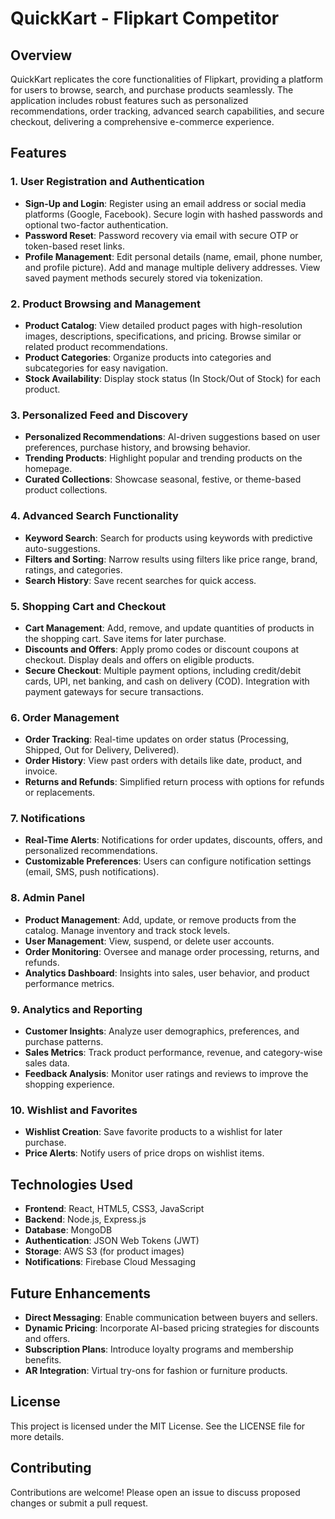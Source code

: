 # QuickKart - Flipkart Competitor

## Overview
QuickKart replicates the core functionalities of Flipkart, providing a platform for users to browse, search, and purchase products seamlessly. The application includes robust features such as personalized recommendations, order tracking, advanced search capabilities, and secure checkout, delivering a comprehensive e-commerce experience.

## Features

### 1. User Registration and Authentication
- **Sign-Up and Login**: Register using an email address or social media platforms (Google, Facebook). Secure login with hashed passwords and optional two-factor authentication.
- **Password Reset**: Password recovery via email with secure OTP or token-based reset links.
- **Profile Management**: Edit personal details (name, email, phone number, and profile picture). Add and manage multiple delivery addresses. View saved payment methods securely stored via tokenization.

### 2. Product Browsing and Management
- **Product Catalog**: View detailed product pages with high-resolution images, descriptions, specifications, and pricing. Browse similar or related product recommendations.
- **Product Categories**: Organize products into categories and subcategories for easy navigation.
- **Stock Availability**: Display stock status (In Stock/Out of Stock) for each product.

### 3. Personalized Feed and Discovery
- **Personalized Recommendations**: AI-driven suggestions based on user preferences, purchase history, and browsing behavior.
- **Trending Products**: Highlight popular and trending products on the homepage.
- **Curated Collections**: Showcase seasonal, festive, or theme-based product collections.

### 4. Advanced Search Functionality
- **Keyword Search**: Search for products using keywords with predictive auto-suggestions.
- **Filters and Sorting**: Narrow results using filters like price range, brand, ratings, and categories.
- **Search History**: Save recent searches for quick access.

### 5. Shopping Cart and Checkout
- **Cart Management**: Add, remove, and update quantities of products in the shopping cart. Save items for later purchase.
- **Discounts and Offers**: Apply promo codes or discount coupons at checkout. Display deals and offers on eligible products.
- **Secure Checkout**: Multiple payment options, including credit/debit cards, UPI, net banking, and cash on delivery (COD). Integration with payment gateways for secure transactions.

### 6. Order Management
- **Order Tracking**: Real-time updates on order status (Processing, Shipped, Out for Delivery, Delivered).
- **Order History**: View past orders with details like date, product, and invoice.
- **Returns and Refunds**: Simplified return process with options for refunds or replacements.

### 7. Notifications
- **Real-Time Alerts**: Notifications for order updates, discounts, offers, and personalized recommendations.
- **Customizable Preferences**: Users can configure notification settings (email, SMS, push notifications).

### 8. Admin Panel
- **Product Management**: Add, update, or remove products from the catalog. Manage inventory and track stock levels.
- **User Management**: View, suspend, or delete user accounts.
- **Order Monitoring**: Oversee and manage order processing, returns, and refunds.
- **Analytics Dashboard**: Insights into sales, user behavior, and product performance metrics.

### 9. Analytics and Reporting
- **Customer Insights**: Analyze user demographics, preferences, and purchase patterns.
- **Sales Metrics**: Track product performance, revenue, and category-wise sales data.
- **Feedback Analysis**: Monitor user ratings and reviews to improve the shopping experience.

### 10. Wishlist and Favorites
- **Wishlist Creation**: Save favorite products to a wishlist for later purchase.
- **Price Alerts**: Notify users of price drops on wishlist items.



## Technologies Used
- **Frontend**: React, HTML5, CSS3, JavaScript
- **Backend**: Node.js, Express.js
- **Database**: MongoDB
- **Authentication**: JSON Web Tokens (JWT)
- **Storage**: AWS S3 (for product images)
- **Notifications**: Firebase Cloud Messaging

## Future Enhancements
- **Direct Messaging**: Enable communication between buyers and sellers.
- **Dynamic Pricing**: Incorporate AI-based pricing strategies for discounts and offers.
- **Subscription Plans**: Introduce loyalty programs and membership benefits.
- **AR Integration**: Virtual try-ons for fashion or furniture products.

## License
This project is licensed under the MIT License. See the LICENSE file for more details.

## Contributing
Contributions are welcome! Please open an issue to discuss proposed changes or submit a pull request.

